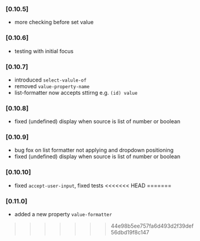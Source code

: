 ### [0.10.5]
- more checking before set value
### [0.10.6]
- testing with initial focus
### [0.10.7]
- introduced `select-valule-of`
- removed `value-property-name`
- list-formatter now accepts sttirng e.g. `(id) value`
### [0.10.8]
- fixed (undefined) display when source is list of number or boolean
### [0.10.9]
- bug fox on list formatter not applying and dropdown positioning
- fixed (undefined) display when source is list of number or boolean
### [0.10.10]
- fixed `accept-user-input`, fixed tests
<<<<<<< HEAD
=======
### [0.11.0]
- added a new property `value-formatter`
>>>>>>> 44e98b5ee757fa6d493d2f39def56dbd19f8c147
